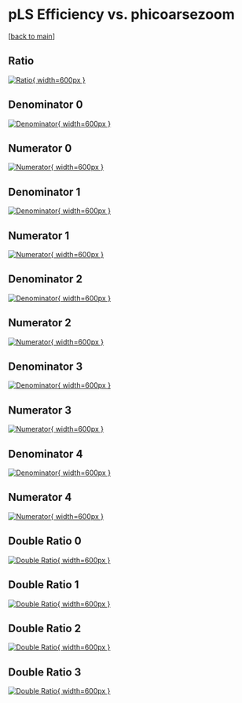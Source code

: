 # pLS Efficiency vs. phicoarsezoom

[[back to main](./)]



## Ratio

[![Ratio](../mtv/var/pLS_base_321_0_eff_phicoarsezoom.png){ width=600px }](../mtv/var/pLS_base_321_0_eff_phicoarsezoom.pdf)

## Denominator 0

[![Denominator](../mtv/den/pLS_base_321_0_eff_phicoarsezoom_den0.png){ width=600px }](../mtv/den/pLS_base_321_0_eff_phicoarsezoom_den0.pdf)

## Numerator 0

[![Numerator](../mtv/num/pLS_base_321_0_eff_phicoarsezoom_num0.png){ width=600px }](../mtv/num/pLS_base_321_0_eff_phicoarsezoom_num0.pdf)

## Denominator 1

[![Denominator](../mtv/den/pLS_base_321_0_eff_phicoarsezoom_den1.png){ width=600px }](../mtv/den/pLS_base_321_0_eff_phicoarsezoom_den1.pdf)

## Numerator 1

[![Numerator](../mtv/num/pLS_base_321_0_eff_phicoarsezoom_num1.png){ width=600px }](../mtv/num/pLS_base_321_0_eff_phicoarsezoom_num1.pdf)

## Denominator 2

[![Denominator](../mtv/den/pLS_base_321_0_eff_phicoarsezoom_den2.png){ width=600px }](../mtv/den/pLS_base_321_0_eff_phicoarsezoom_den2.pdf)

## Numerator 2

[![Numerator](../mtv/num/pLS_base_321_0_eff_phicoarsezoom_num2.png){ width=600px }](../mtv/num/pLS_base_321_0_eff_phicoarsezoom_num2.pdf)

## Denominator 3

[![Denominator](../mtv/den/pLS_base_321_0_eff_phicoarsezoom_den3.png){ width=600px }](../mtv/den/pLS_base_321_0_eff_phicoarsezoom_den3.pdf)

## Numerator 3

[![Numerator](../mtv/num/pLS_base_321_0_eff_phicoarsezoom_num3.png){ width=600px }](../mtv/num/pLS_base_321_0_eff_phicoarsezoom_num3.pdf)

## Denominator 4

[![Denominator](../mtv/den/pLS_base_321_0_eff_phicoarsezoom_den4.png){ width=600px }](../mtv/den/pLS_base_321_0_eff_phicoarsezoom_den4.pdf)

## Numerator 4

[![Numerator](../mtv/num/pLS_base_321_0_eff_phicoarsezoom_num4.png){ width=600px }](../mtv/num/pLS_base_321_0_eff_phicoarsezoom_num4.pdf)

## Double Ratio 0

[![Double Ratio](../mtv/ratio/pLS_base_321_0_eff_phicoarsezoom_ratio0.png){ width=600px }](../mtv/ratio/pLS_base_321_0_eff_phicoarsezoom_ratio0.pdf)

## Double Ratio 1

[![Double Ratio](../mtv/ratio/pLS_base_321_0_eff_phicoarsezoom_ratio1.png){ width=600px }](../mtv/ratio/pLS_base_321_0_eff_phicoarsezoom_ratio1.pdf)

## Double Ratio 2

[![Double Ratio](../mtv/ratio/pLS_base_321_0_eff_phicoarsezoom_ratio2.png){ width=600px }](../mtv/ratio/pLS_base_321_0_eff_phicoarsezoom_ratio2.pdf)

## Double Ratio 3

[![Double Ratio](../mtv/ratio/pLS_base_321_0_eff_phicoarsezoom_ratio3.png){ width=600px }](../mtv/ratio/pLS_base_321_0_eff_phicoarsezoom_ratio3.pdf)

